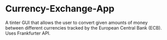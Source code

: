 # Currency-Exchange-App
A tinter GUI that allows the user to convert given amounts of money between different currencies tracked by the European Central Bank (ECB). Uses Frankfurter API.
